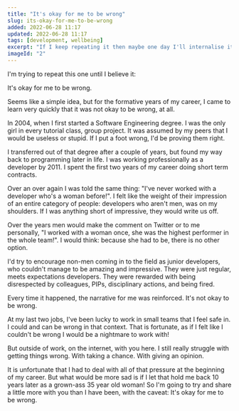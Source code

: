```yaml
---
title: "It's okay for me to be wrong"
slug: its-okay-for-me-to-be-wrong
added: 2022-06-28 11:17
updated: 2022-06-28 11:17
tags: [development, wellbeing]
excerpt: "If I keep repeating it then maybe one day I'll internalise it."
imageId: "2"
---
```


I'm trying to repeat this one until I believe it:

It's okay for me to be wrong.

Seems like a simple idea, but for the formative years of my career, I came to learn very quickly that it was not okay to be wrong, at all. 

In 2004, when I first started a Software Engineering degree. I was the only girl in every tutorial class, group project. It was assumed by my peers that I would be useless or stupid. If I put a foot wrong, I'd be proving them right.

I transferred out of that degree after a couple of years, but found my way back to programming later in life. I was working professionally as a developer by 2011. I spent the first two years of my career doing short term contracts. 

Over an over again I was told the same thing: "I've never worked with a developer who's a woman before!". I felt like the weight of their impression of an entire category of people: developers who aren't men, was on my shoulders. If I was anything short of impressive, they would write us off. 

Over the years men would make the comment on Twitter or to me personally, "I worked with a woman once, she was the highest performer in the whole team!". I would think: because she had to be, there is no other option.

I'd try to encourage non-men coming in to the field as junior developers, who couldn't manage to be amazing and impressive. They were just regular, meets expectations developers. They were rewarded with being disrespected by colleagues, PIPs, disciplinary actions, and being fired. 

Every time it happened, the narrative for me was reinforced. It's not okay to be wrong.

At my last two jobs, I've been lucky to work in small teams that I feel safe in. I could and can be wrong in that context. That is fortunate, as if I felt like I couldn't be wrong I would be a nightmare to work with! 

But outside of work, on the internet, with you here. I still really struggle with getting things wrong. With taking a chance. With giving an opinion. 

It is unfortunate that I had to deal with all of that pressure at the beginning of my career. But what would be more sad is if I let that hold me back 10 years later as a grown-ass 35 year old woman! So I'm going to try and share a little more with you than I have been, with the caveat: It's okay for me to be wrong.









